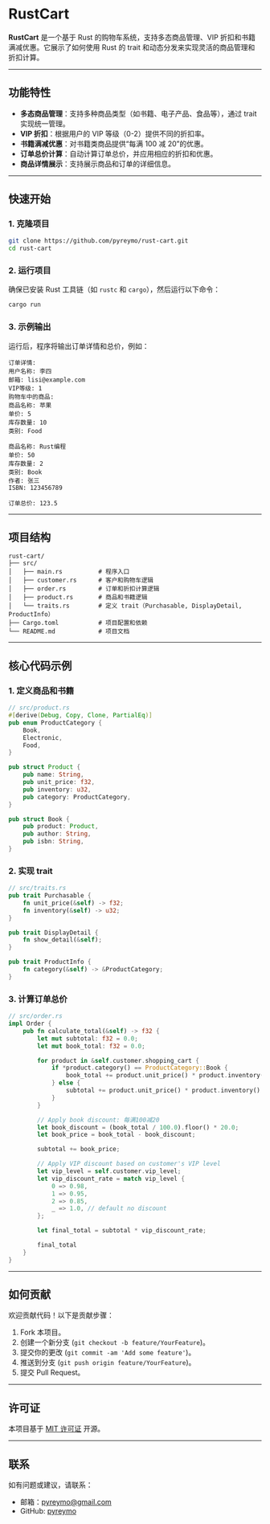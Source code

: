 # RustCart

**RustCart** 是一个基于 Rust 的购物车系统，支持多态商品管理、VIP 折扣和书籍满减优惠。它展示了如何使用 Rust 的 trait 和动态分发来实现灵活的商品管理和折扣计算。

---

## 功能特性

- **多态商品管理**：支持多种商品类型（如书籍、电子产品、食品等），通过 trait 实现统一管理。
- **VIP 折扣**：根据用户的 VIP 等级（0-2）提供不同的折扣率。
- **书籍满减优惠**：对书籍类商品提供“每满 100 减 20”的优惠。
- **订单总价计算**：自动计算订单总价，并应用相应的折扣和优惠。
- **商品详情展示**：支持展示商品和订单的详细信息。

---

## 快速开始

### 1. 克隆项目

```bash
git clone https://github.com/pyreymo/rust-cart.git
cd rust-cart
```

### 2. 运行项目

确保已安装 Rust 工具链（如 `rustc` 和 `cargo`），然后运行以下命令：

```bash
cargo run
```

### 3. 示例输出

运行后，程序将输出订单详情和总价，例如：

```
订单详情:
用户名称: 李四
邮箱: lisi@example.com
VIP等级: 1
购物车中的商品:
商品名称: 苹果
单价: 5
库存数量: 10
类别: Food

商品名称: Rust编程
单价: 50
库存数量: 2
类别: Book
作者: 张三
ISBN: 123456789

订单总价: 123.5
```

---

## 项目结构

```
rust-cart/
├── src/
│   ├── main.rs          # 程序入口
│   ├── customer.rs      # 客户和购物车逻辑
│   ├── order.rs         # 订单和折扣计算逻辑
│   ├── product.rs       # 商品和书籍逻辑
│   └── traits.rs        # 定义 trait（Purchasable, DisplayDetail, ProductInfo）
├── Cargo.toml           # 项目配置和依赖
└── README.md            # 项目文档
```

---

## 核心代码示例

### 1. 定义商品和书籍

```rust
// src/product.rs
#[derive(Debug, Copy, Clone, PartialEq)]
pub enum ProductCategory {
    Book,
    Electronic,
    Food,
}

pub struct Product {
    pub name: String,
    pub unit_price: f32,
    pub inventory: u32,
    pub category: ProductCategory,
}

pub struct Book {
    pub product: Product,
    pub author: String,
    pub isbn: String,
}
```

### 2. 实现 trait

```rust
// src/traits.rs
pub trait Purchasable {
    fn unit_price(&self) -> f32;
    fn inventory(&self) -> u32;
}

pub trait DisplayDetail {
    fn show_detail(&self);
}

pub trait ProductInfo {
    fn category(&self) -> &ProductCategory;
}
```

### 3. 计算订单总价

```rust
// src/order.rs
impl Order {
    pub fn calculate_total(&self) -> f32 {
        let mut subtotal: f32 = 0.0;
        let mut book_total: f32 = 0.0;

        for product in &self.customer.shopping_cart {
            if *product.category() == ProductCategory::Book {
                book_total += product.unit_price() * product.inventory() as f32;
            } else {
                subtotal += product.unit_price() * product.inventory() as f32;
            }
        }

        // Apply book discount: 每满100减20
        let book_discount = (book_total / 100.0).floor() * 20.0;
        let book_price = book_total - book_discount;

        subtotal += book_price;

        // Apply VIP discount based on customer's VIP level
        let vip_level = self.customer.vip_level;
        let vip_discount_rate = match vip_level {
            0 => 0.98,
            1 => 0.95,
            2 => 0.85,
            _ => 1.0, // default no discount
        };

        let final_total = subtotal * vip_discount_rate;

        final_total
    }
}
```

---

## 如何贡献

欢迎贡献代码！以下是贡献步骤：

1. Fork 本项目。
2. 创建一个新分支 (`git checkout -b feature/YourFeature`)。
3. 提交你的更改 (`git commit -am 'Add some feature'`)。
4. 推送到分支 (`git push origin feature/YourFeature`)。
5. 提交 Pull Request。

---

## 许可证

本项目基于 [MIT 许可证](LICENSE) 开源。

---

## 联系

如有问题或建议，请联系：  
- 邮箱：pyreymo@gmail.com  
- GitHub: [pyreymo](https://github.com/pyreymo)
